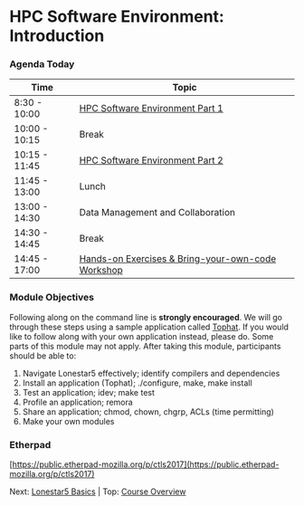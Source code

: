# HPC Software Environment: Introduction

### Agenda Today

| Time | Topic |
|--------|--------------------------------------------------|
|  8:30 - 10:00 | [HPC Software Environment Part 1](hpc_software_environment_01.md) |
| 10:00 - 10:15 | Break |
| 10:15 - 11:45 | [HPC Software Environment Part 2](hpc_software_environment_01.md) |
| 11:45 - 13:00 | Lunch |
| 13:00 - 14:30 | Data Management and Collaboration |
| 14:30 - 14:45 | Break |
| 14:45 - 17:00 | [Hands-on Exercises & Bring-your-own-code Workshop](../hands_on_02.md) |



### Module Objectives

Following along on the command line is **strongly encouraged**. We will go through these steps using a sample application called [Tophat](https://ccb.jhu.edu/software/tophat/tutorial.shtml). If you would like to follow along with your own application instead, please do. Some parts of this module may not apply. After taking this module, participants should be able to:

 1. Navigate Lonestar5 effectively; identify compilers and dependencies
 2. Install an application (Tophat); ./configure, make, make install
 3. Test an application; idev; make test
 4. Profile an application; remora
 5. Share an application; chmod, chown, chgrp, ACLs (time permitting)
 6. Make your own modules



### Etherpad
[https://public.etherpad-mozilla.org/p/ctls2017](https://public.etherpad-mozilla.org/p/ctls2017)

Next: [Lonestar5 Basics](hpc_software_environment_02.md) | Top: [Course Overview](../../index.md)

